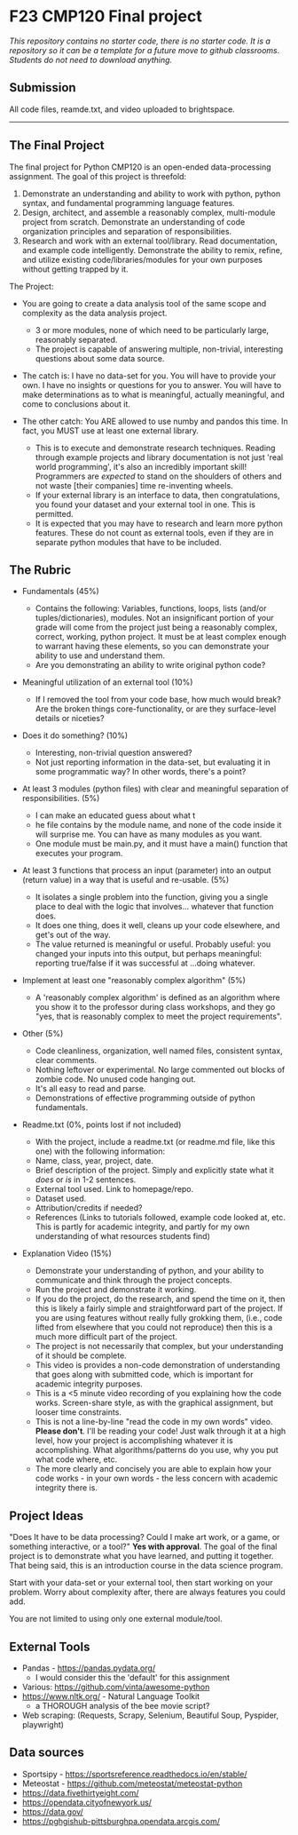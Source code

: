 # F23 CMP120 Final project

*This repository contains no starter code, there is no starter code. It is a repository so it can be a template for a future move to github classrooms. Students do not need to download anything.*

## Submission

All code files, reamde.txt, and video uploaded to brightspace. 

---

## The Final Project

The final project for Python CMP120 is an open-ended data-processing assignment. The goal of this project is threefold:

1. Demonstrate an understanding and ability to work with python, python syntax, and fundamental programming language features.
1. Design, architect, and assemble a reasonably complex, multi-module project from scratch. Demonstrate an understanding of code organization principles and separation of responsibilities.
1. Research and work with an external tool/library. Read documentation, and example code intelligently. Demonstrate the ability to remix, refine, and utilize existing code/libraries/modules for your own purposes without getting trapped by it.

The Project:

- You are going to create a data analysis tool of the same scope and complexity as the data analysis project. 
  - 3 or more modules, none of which need to be particularly large, reasonably separated.
  - The project is capable of answering multiple, non-trivial, interesting questions about some data source.

- The catch is: I have no data-set for you. You will have to provide your own. I have no insights or questions for you to answer. You will have to make determinations as to what is meaningful, actually meaningful, and come to conclusions about it.
- The other catch: You ARE allowed to use numby and pandos this time. In fact, you MUST use at least one external library. 
  - This is to execute and demonstrate research techniques. Reading through example projects and library documentation is not just 'real world programming', it's also an incredibly important skill! Programmers are *expected* to stand on the shoulders of others and not waste [their companies] time re-inventing wheels. 
  - If your external library is an interface to data, then congratulations, you found your dataset and your external tool in one. This is permitted.
  - It is expected that you may have to research and learn more python features. These do not count as external tools, even if they are in separate python modules that have to be included.

## The Rubric

- Fundamentals (45%)
  - Contains the following: Variables, functions, loops, lists (and/or tuples/dictionaries), modules. Not an insignificant portion of your grade will come from the project just being a reasonably complex, correct, working, python project. It must be at least complex enough to warrant having these elements, so you can demonstrate your ability to use and understand them.
  - Are you demonstrating an ability to write original python code?
- Meaningful utilization of an external tool (10%)
  - If I removed the tool from your code base, how much would break? Are the broken things core-functionality, or are they surface-level details or niceties?
- Does it do something? (10%)
  - Interesting, non-trivial question answered?
  - Not just reporting information in the data-set, but evaluating it in some programmatic way? In other words, there's a point?

- At least 3 modules (python files) with clear and meaningful separation of responsibilities. (5%)
  -  I can make an educated guess about what t
  - he file contains by the module name, and none of the code inside it will surprise me. You can have as many modules as you want.
  - One module must be main.py, and it must have a main() function that executes your program.

- At least 3 functions that process an input (parameter) into an output (return value) in a way that is useful and re-usable. (5%)
  - It isolates a single problem into the function, giving you a single place to deal with the logic that involves... whatever that function does. 
  - It does one thing, does it well, cleans up your code elsewhere, and get's out of the way.
  - The value returned is meaningful or useful. Probably useful: you changed your inputs into this output, but perhaps meaningful: reporting true/false if it was successful at ...doing whatever.

- Implement at least one "reasonably complex algorithm" (5%)
  - A 'reasonably complex algorithm' is defined as an algorithm where you show it to the professor during class workshops, and they go "yes, that is reasonably complex to meet the project requirements".
- Other (5%)
  - Code cleanliness, organization, well named files, consistent syntax, clear comments.
  - Nothing leftover or experimental. No large commented out blocks of zombie code. No unused code hanging out.
  - It's all easy to read and parse.
  - Demonstrations of effective programming outside of python fundamentals.

- Readme.txt (0%, points lost if not included)
  - With the project, include a readme.txt (or readme.md file, like this one) with the following information:
  - Name, class, year, project, date.
  - Brief description of the project. Simply and explicitly state what it *does* or *is* in 1-2 sentences.
  - External tool used. Link to homepage/repo.
  - Dataset used.
  - Attribution/credits if needed?
  - References (Links to tutorials followed, example code looked at, etc. This is partly for academic integrity, and partly for my own understanding of what resources students find)

- Explanation Video (15%)
  - Demonstrate your understanding of python, and your ability to communicate and think through the project concepts.
  - Run the project and demonstrate it working.
  - If you do the project, do the research, and spend the time on it, then this is likely a fairly simple and straightforward part of the project. If you are using features without really fully grokking them, (i.e., code lifted from elsewhere that you could not reproduce) then this is a much more difficult part of the project.
  - The project is not necessarily that complex, but your understanding of it should be complete.
  - This video is provides a non-code demonstration of understanding that goes along with submitted code, which is important for academic integrity purposes.
  - This is a <5 minute video recording of you explaining how the code works. Screen-share style, as with the graphical assignment, but looser time constraints.
  - This is not a line-by-line "read the code in my own words" video. **Please don't**. I'll be reading your code! Just walk through it at a high level, how your project is accomplishing whatever it is accomplishing. What algorithms/patterns do you use, why you put what code where, etc.
  - The more clearly and concisely you are able to explain how your code works - in your own words - the less concern with academic integrity there is.


## Project Ideas

"Does It have to be data processing? Could I make art work, or a game, or something interactive, or a tool?" **Yes with approval**. The goal of the final project is to demonstrate what you have learned, and putting it together. That being said, this is an introduction course in the data science program.

Start with your data-set or your external tool, then start working on your problem. Worry about complexity after, there are always features you could add. 

You are not limited to using only one external module/tool.

## External Tools

- Pandas - https://pandas.pydata.org/
  - I would consider this the 'default' for this assignment
- Various: https://github.com/vinta/awesome-python
- https://www.nltk.org/ - Natural Language Toolkit
  - a THOROUGH analysis of the bee movie script?
- Web scraping: (Requests, Scrapy, Selenium, Beautiful Soup, Pyspider, playwright)

## Data sources

- Sportsipy - https://sportsreference.readthedocs.io/en/stable/
- Meteostat - https://github.com/meteostat/meteostat-python
- https://data.fivethirtyeight.com/
- https://opendata.cityofnewyork.us/
- https://data.gov/
- https://pghgishub-pittsburghpa.opendata.arcgis.com/
